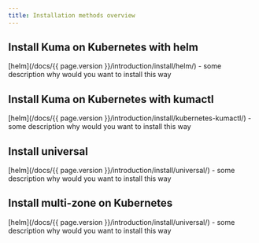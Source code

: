```yaml
---
title: Installation methods overview
---
```


## Install Kuma on Kubernetes with helm

[helm](/docs/{{ page.version }}/introduction/install/helm/) - some description why would you want to install this way

## Install Kuma on Kubernetes with kumactl

[helm](/docs/{{ page.version }}/introduction/install/kubernetes-kumactl/) - some description why would you want to install this way

## Install universal

[helm](/docs/{{ page.version }}/introduction/install/universal/) - some description why would you want to install this way

## Install multi-zone on Kubernetes

[helm](/docs/{{ page.version }}/introduction/install/universal/) - some description why would you want to install this way